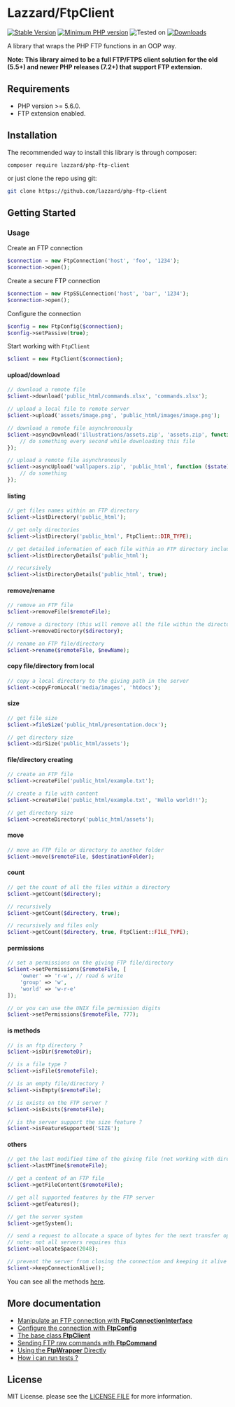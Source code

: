 # Lazzard/FtpClient

[![Stable Version](https://img.shields.io/packagist/v/lazzard/php-ftp-client?color=success&label=stable)](https://packagist.org/packages/lazzard/php-ftp-client)
[![Minimum PHP version](https://img.shields.io/packagist/php-v/lazzard/php-ftp-client)](https://packagist.org/packages/lazzard/php-ftp-client)
![Tested on](https://img.shields.io/badge/tested-5.6.4-lightgray)
[![Downloads](https://img.shields.io/packagist/dt/lazzard/php-ftp-client?color=blueviolet&style=social)](https://packagist.org/packages/lazzard/php-ftp-client)

A library that wraps the PHP FTP functions in an OOP way.

**Note: This library aimed to be a full FTP/FTPS client solution for the old (5.5+) and newer PHP releases (7.2+) that support FTP extension.**

## Requirements

 * PHP version >= 5.6.0.
 * FTP extension enabled.

## Installation

The recommended way to install this library is through composer:

```console
composer require lazzard/php-ftp-client
```

or just clone the repo using git:

```bash
git clone https://github.com/lazzard/php-ftp-client
```

## Getting Started

### Usage

Create an FTP connection
```php
$connection = new FtpConnection('host', 'foo', '1234');
$connection->open();
```

Create a secure FTP connection
```php
$connection = new FtpSSLConnection('host', 'bar', '1234');
$connection->open();
```

Configure the connection
```php
$config = new FtpConfig($connection);
$config->setPassive(true);
```

Start working with `FtpClient`
```php
$client = new FtpClient($connection);
```

#### upload/download

```php
// download a remote file
$client->download('public_html/commands.xlsx', 'commands.xlsx');

// upload a local file to remote server
$client->upload('assets/image.png', 'public_html/images/image.png');

// download a remote file asynchronously
$client->asyncDownload('illustrations/assets.zip', 'assets.zip', function ($state) {
    // do something every second while downloading this file
});

// upload a remote file asynchronously
$client->asyncUpload('wallpapers.zip', 'public_html', function ($state) {
    // do something
});
```

#### listing

```php
// get files names within an FTP directory
$client->listDirectory('public_html');

// get only directories
$client->listDirectory('public_html', FtpClient::DIR_TYPE);

// get detailed information of each file within an FTP directory including the file path
$client->listDirectoryDetails('public_html');

// recursively
$client->listDirectoryDetails('public_html', true);
```

#### remove/rename

```php
// remove an FTP file
$client->removeFile($remoteFile);

// remove a directory (this will remove all the file within the directory)
$client->removeDirectory($directory);

// rename an FTP file/directory
$client->rename($remoteFile, $newName);
```

#### copy file/directory from local
```php
// copy a local directory to the giving path in the server
$client->copyFromLocal('media/images', 'htdocs'); 
```

#### size

```php
// get file size
$client->fileSize('public_html/presentation.docx');

// get directory size
$client->dirSize('public_html/assets');
```

#### file/directory creating
 
```php
// create an FTP file
$client->createFile('public_html/example.txt');

// create a file with content
$client->createFile('public_html/example.txt', 'Hello world!!');

// get directory size
$client->createDirectory('public_html/assets');
```

#### move

```php
// move an FTP file or directory to another folder
$client->move($remoteFile, $destinationFolder);
```

#### count

```php
// get the count of all the files within a directory
$client->getCount($directory);

// recursively
$client->getCount($directory, true);

// recursively and files only
$client->getCount($directory, true, FtpClient::FILE_TYPE);
```

#### permissions 

```php
// set a permissions on the giving FTP file/directory 
$client->setPermissions($remoteFile, [
    'owner' => 'r-w', // read & write
    'group' => 'w',
    'world' => 'w-r-e'
]);

// or you can use the UNIX file permission digits 
$client->setPermissions($remoteFile, 777);
```

#### is methods

```php
// is an ftp directory ?
$client->isDir($remoteDir);

// is a file type ?
$client->isFile($remoteFile);

// is an empty file/directory ?
$client->isEmpty($remoteFile);

// is exists on the FTP server ?
$client->isExists($remoteFile);

// is the server support the size feature ?
$client->isFeatureSupported('SIZE');
```

#### others 

```php
// get the last modified time of the giving file (not working with directories)
$client->lastMTime($remoteFile);

// get a content of an FTP file
$client->getFileContent($remoteFile);

// get all supported features by the FTP server
$client->getFeatures();

// get the server system
$client->getSystem();

// send a request to allocate a space of bytes for the next transfer operation
// note: not all servers requires this
$client->allocateSpace(2048);

// prevent the server from closing the connection and keeping it alive
$client->keepConnectionAlive();
```

You can see all the methods [here](docs/FtpClient.md).

## More documentation

 * [Manipulate an FTP connection with **FtpConnectionInterface**][1]
 * [Configure the connection with **FtpConfig**][2]
 * [The base class **FtpClient**][3]
 * [Sending FTP raw commands with **FtpCommand**][4]
 * [Using the **FtpWrapper** Directly][5]
 * [How i can run tests ?][6]
 
[1]: docs/FtpConnectionInterface.md
[2]: docs/FtpConfig.md
[3]: docs/FtpClient.md
[4]: docs/FtpCommand.md
[5]: docs/FtpWrapper.md
[6]: docs/tests.md

## License

MIT License. please see the [LICENSE FILE](LICENSE) for more information. 